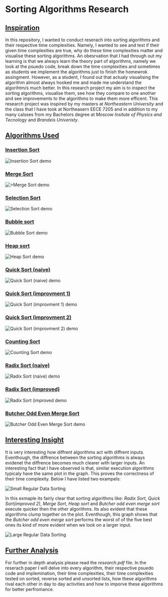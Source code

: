 ﻿# Sorting Algorithms Research

## <ins>Inspiration<ins>
In this repository, I wanted to conduct reserach into sorting algorithms and their respective time complexities. Namely, I wanted to see and test if their given time complexities are true, why do these time complexities matter and visualise these sorting algorithms. An obesrvation that I had through out my learning is that we always learn the theory part of algorithms, namely we look at the psuedo code, break down the time complexities and sometimes as students we implement the algorithms just to finish the homewrok assingment. However, as a student, I found out that actualy visualising the algorithm almost always hooked me and made me understand the algorihtm/s much better. In this research project my aim is to inspect the sorting algorithms, visualise them, see how they compare to one another and see improvements to the algorithms to make them more efficent. This research project was inspired by my masters at *Northeastern University* and the class that I have took at Northeasern EECE 7205 and in addition to my many calsses from my Bachelors degree at *Moscow Insitute of Physics and Tecnology* and *Brandeis Univeristy*.

## <ins>Algorithms Used<ins>

### <ins>Insertion Sort<ins>

![Insertion Sort demo](gifs/insertion_sort_animation.gif)

### <ins>Merge Sort<ins>

![>Merge Sort demo](gifs/merge_sort_animation.gif)

### <ins>Selection Sort<ins>

![Selection Sort demo](gifs/selection_sort_animation.gif)

### <ins>Bubble sort<ins>

![Bubble Sort demo](gifs/bubble_sort_animation.gif)

### <ins>Heap sort<ins>

![Heap Sort demo]()

### <ins>Quick Sort (naive)<ins>

![Quick Sort (naive) demo]()

### <ins>Quick Sort (improvment 1)<ins>

![Quick Sort (improvment 1) demo]()

### <ins>Quick Sort (improvment 2)<ins>

![Quick Sort (improvment 2) demo]()

### <ins>Counting Sort<ins>

![Counting Sort demo](gifs/counting_sort_animation.gif)

### <ins>Radix Sort (naive)<ins>

![Radix Sort (naive) demo](gifs/radix_sort_improved_animation.gif)

### <ins>Radix Sort (improved)<ins>

![Radix Sort (improved demo](gifs/radix_sort_improved_animation.gif)

### <ins>Butcher Odd Even Merge Sort<ins>

![Butcher Odd Even Merge Sort demo](gifs/butcher_odd_even_merge_sort_animation.gif)

## <ins>Interesting Insight<ins>

It is very interesting how diffrent algorithms act with diffrent inputs. Eventhough, the diffrence between the sorting algorithms is always evidenet the diffrence becomes much clearer with larger inputs. An interesting fact that I have observed is that, similar execution algorithms typicaly have the same plot in the graph. This proves the correctness of their time complexity. Below I have listed two exampels:

![Small Regular Data Sorting](plots/plots_of_algo_comparisons/small%20regular.png)

In this exmaple its fairly clear that sorting algorithms like: *Radix Sort*, *Quick Sort(improved 2)*, *Merge Sort*, *Heap sort* and *Butcher odd even merge sort* execute quicker then the other algorithms. Its also evident that these algorithms clump together on the plot. Eventhough, this graph shows that the *Butcher odd even merge sort* performs the worst of of the five best ones its kind of more evident when we look on a larger input.

![Large Regular Data Sorting](plots/plots_of_algo_comparisons/long%20regular.png)

## <ins>Further Analysis<ins>

For further in depth analysis please read the *research.pdf* file. In the reserach paper I will delve into every algorithm, their respective psuedo code and implemination, their time complexities, their time complexities tested on sorted, reverse sorted and unsorted lists, how these algorithms rival each other in day to day activities and how to imporve these algorithms for better perfromance.




